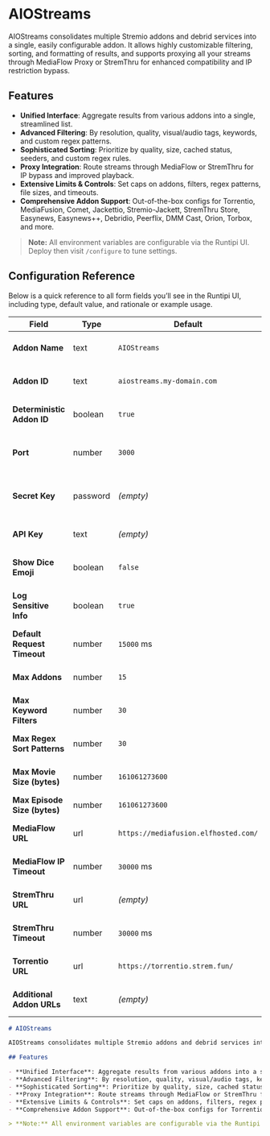 # AIOStreams

AIOStreams consolidates multiple Stremio addons and debrid services into a single, easily configurable addon. It allows highly customizable filtering, sorting, and formatting of results, and supports proxying all your streams through MediaFlow Proxy or StremThru for enhanced compatibility and IP restriction bypass.

## Features

- **Unified Interface**: Aggregate results from various addons into a single, streamlined list.
- **Advanced Filtering**: By resolution, quality, visual/audio tags, keywords, and custom regex patterns.
- **Sophisticated Sorting**: Prioritize by quality, size, cached status, seeders, and custom regex rules.
- **Proxy Integration**: Route streams through MediaFlow or StremThru for IP bypass and improved playback.
- **Extensive Limits & Controls**: Set caps on addons, filters, regex patterns, file sizes, and timeouts.
- **Comprehensive Addon Support**: Out-of-the-box configs for Torrentio, MediaFusion, Comet, Jackettio, Stremio-Jackett, StremThru Store, Easynews, Easynews++, Debridio, Peerflix, DMM Cast, Orion, Torbox, and more.

> **Note:** All environment variables are configurable via the Runtipi UI. Deploy then visit `/configure` to tune settings.

## Configuration Reference
Below is a quick reference to all form fields you’ll see in the Runtipi UI, including type, default value, and rationale or example usage.

| Field                       | Type     | Default          | Rationale / Example                                      |
| --------------------------- | -------- | ---------------- | -------------------------------------------------------- |
| **Addon Name**              | text     | `AIOStreams`     | Friendly label; change if you host multiple instances.  |
| **Addon ID**                | text     | `aiostreams.my-domain.com` | Unique DNS-style identifier; must be globally unique.    |
| **Deterministic Addon ID**  | boolean  | `true`           | Ensures predictable IDs across restarts/installations.   |
| **Port**                    | number   | `3000`           | Port where the service listens; matches container port. |
| **Secret Key**              | password | *(empty)*        | 64‑hex string for encryption; auto-generated if left blank.  |
| **API Key**                 | text     | *(empty)*        | Required for regex filters; leave empty for none.       |
| **Show Dice Emoji**         | boolean  | `false`          | Toggle 🎲 icon in results; off by default.               |
| **Log Sensitive Info**      | boolean  | `true`           | Logs API keys/credentials for debugging; can be toggled off. |
| **Default Request Timeout** | number   | `15000` ms       | HTTP/request timeout; adjust if upstream is slow.        |
| **Max Addons**              | number   | `15`             | Limit number of upstream addons to prevent overload.     |
| **Max Keyword Filters**     | number   | `30`             | Limit keyword filters for performance.                   |
| **Max Regex Sort Patterns** | number   | `30`             | Limit regex sort patterns to control complexity.         |
| **Max Movie Size (bytes)**  | number   | `161061273600`   | Movie size cap (150 GiB); adjust if you have larger files. |
| **Max Episode Size (bytes)**| number   | `161061273600`   | Episode size cap; adjust as needed.                      |
| **MediaFlow URL**           | url      | `https://mediafusion.elfhosted.com/` | Default proxy for streams; override if you self-host. |
| **MediaFlow IP Timeout**    | number   | `30000` ms       | Timeout fetching IP from MediaFlow; increase if needed.  |
| **StremThru URL**           | url      | *(empty)*        | Optional proxy; provide URL to enable.                   |
| **StremThru Timeout**       | number   | `30000` ms       | Request timeout for StremThru; same as MediaFlow.        |
| **Torrentio URL**           | url      | `https://torrentio.strem.fun/` | Built-in torrent source; change if forked.         |
| **Additional Addon URLs**   | text     | *(empty)*        | Enter URLs for Easynews, Debridio, Jackettio, etc.       |
```markdown
# AIOStreams

AIOStreams consolidates multiple Stremio addons and debrid services into a single, easily configurable addon. It allows highly customizable filtering, sorting, and formatting of results, and supports proxying all your streams through MediaFlow Proxy or StremThru for enhanced compatibility and IP restriction bypass.

## Features

- **Unified Interface**: Aggregate results from various addons into a single, streamlined list.
- **Advanced Filtering**: By resolution, quality, visual/audio tags, keywords, and custom regex patterns.
- **Sophisticated Sorting**: Prioritize by quality, size, cached status, seeders, and custom regex rules.
- **Proxy Integration**: Route streams through MediaFlow or StremThru for IP bypass and improved playback.
- **Extensive Limits & Controls**: Set caps on addons, filters, regex patterns, file sizes, and timeouts.
- **Comprehensive Addon Support**: Out-of-the-box configs for Torrentio, MediaFusion, Comet, Jackettio, Stremio-Jackett, StremThru Store, Easynews, Easynews++, Debridio, Peerflix, DMM Cast, Orion, Torbox, and more.

> **Note:** All environment variables are configurable via the Runtipi UI. Deploy then visit `/configure` to tune settings.
